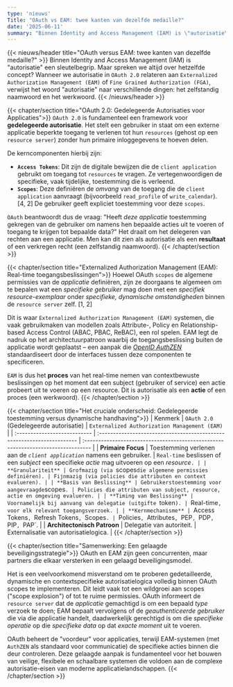 ```yaml
---
type: 'nieuws'
Title: "OAuth vs EAM: twee kanten van dezelfde medaille?"
date: '2025-06-11'
summary: "Binnen Identity and Access Management (IAM) is \"autorisatie\" een sleutelbegrip. Maar spreken we altijd over hetzelfde concept? Wanneer we autorisatie in `OAuth 2.0` relateren aan `Externalized Authorization Management (EAM)` of `Fine Grained Authorization (FGA)`, verwijst het woord \"autorisatie\" naar verschillende dingen: het zelfstandig naamwoord en het werkwoord."
---
```


{{< nieuws/header title="OAuth versus EAM: twee kanten van dezelfde medaille?" >}}
Binnen Identity and Access Management (IAM) is "autorisatie" een sleutelbegrip. Maar spreken we altijd over hetzelfde concept? Wanneer we autorisatie in `OAuth 2.0` relateren aan `Externalized Authorization Management (EAM)` of `Fine Grained Authorization (FGA)`, verwijst het woord "autorisatie" naar verschillende dingen: het zelfstandig naamwoord en het werkwoord. 
{{< /nieuws/header >}}

{{< chapter/section title="OAuth 2.0: Gedelegeerde Autorisaties voor Applicaties">}}
`OAuth 2.0` is fundamenteel een framework voor **gedelegeerde autorisatie**. Het stelt een gebruiker in staat om een externe applicatie beperkte toegang te verlenen tot hun `resources` (gehost op een `resource server`) zonder hun primaire inloggegevens te hoeven delen. 

De kerncomponenten hierbij zijn:

* **`Access Tokens`**: Dit zijn de digitale bewijzen die de `client application` gebruikt om toegang tot `resources` te vragen. Ze vertegenwoordigen de specifieke, vaak tijdelijke, toestemming die is verleend.
* **`Scopes`**: Deze definiëren de *omvang* van de toegang die de `client application` aanvraagt (bijvoorbeeld `read_profile` of `write_calendar`). [4, 2] De gebruiker geeft expliciet toestemming voor deze `scopes`.

`OAuth` beantwoordt dus de vraag: "Heeft *deze applicatie* toestemming gekregen van de gebruiker om namens hen bepaalde acties uit te voeren of toegang te krijgen tot bepaalde data?" Het draait om het delegeren van rechten aan een applicatie. Men kan dit zien als autorisatie als een **resultaat** of een verkregen recht (een zelfstandig naamwoord). 
{{< /chapter/section >}}

{{< chapter/section title="Externalized Authorization Management (EAM): Real-time toegangsbeslissingen">}}
Hoewel OAuth `scopes` de algemene permissies van de *applicatie* definiëren, zijn ze doorgaans te algemeen om te bepalen wat een *specifieke gebruiker* mag doen met een *specifiek resource-exemplaar* onder *specifieke, dynamische omstandigheden* binnen de `resource server` zelf. [1, 2]

Dit is waar `Externalized Authorization Management (EAM)` systemen, die vaak gebruikmaken van modellen zoals Attribute-, Policy en Relationship-based Access Control (ABAC, PBAC, ReBAC), een rol spelen. EAM legt de nadruk op het architectuurpatroon waarbij de toegangsbeslissing buiten de applicatie wordt geplaatst – een aanpak die *[OpenID AuthZEN](/methodiek/standaarden/)* standaardiseert door de interfaces tussen deze componenten te specificeren. 

`EAM` is dus het **proces** van het real-time nemen van contextbewuste beslissingen op het moment dat een subject (gebruiker of service) een actie probeert uit te voeren op een resource. Dit is autorisatie als een **actie** of een proces (een werkwoord).
{{< /chapter/section >}}

{{< chapter/section title="Het cruciale onderscheid: Gedelegeerde toestemming versus dynamische handhaving">}}
| Kenmerk | `OAuth 2.0` (Gedelegeerde autorisatie) | `Externalized Authorization Management (EAM)` |
| :--------------------------- | :---------------------------------------------------------------------- | :-------------------------------------------------------------------------------- |
| **Primaire Focus** | Toestemming verlenen aan de *`client application`* namens een gebruiker. | `Real-time` beslissen of een *subject* een specifieke *actie* mag uitvoeren op een *resource*`. |
| **Granulariteit** | Grofmazig (via `scopes` die algemene permissies definiëren). | Fijnmazig (via policies die attributen en context evalueren). |
| **Basis van Beslissing** | Gebruikerstoestemming voor aangevraagde `scopes`. | Policies die attributen van subject, resource, actie en omgeving evalueren. |
| **Timing van Beslissing** | Voornamelijk bij aanvang van delegatie (uitgifte `token`). | `Real-time`, voor elk relevant toegangsverzoek. |
| **Kernmechanisme** | `Access Tokens`, `Refresh Tokens`, `Scopes`. | `Policies`, `Attributes`, `PEP`, `PDP`, `PIP`, `PAP`. |
| **Architectonisch Patroon** | Delegatie van autoriteit. | Externalisatie van autorisatielogica. |
{{< /chapter/section >}}

{{< chapter/section title="Samenwerking: Een gelaagde beveiligingsstrategie">}}
OAuth en EAM zijn geen concurrenten, maar partners die elkaar versterken in een gelaagd beveiligingsmodel.

Het is een veelvoorkomend misverstand om te proberen gedetailleerde, dynamische en contextspecifieke autorisatielogica volledig binnen OAuth scopes te implementeren. Dit leidt vaak tot een wildgroei aan scopes ("scope explosion") of tot te ruime permissies. OAuth informeert de `resource server` dat de *applicatie* gemachtigd is om een bepaald *type* verzoek te doen; EAM bepaalt vervolgens of de *geauthenticeerde gebruiker* die via die applicatie handelt, daadwerkelijk gerechtigd is om die *specifieke operatie* op die *specifieke data* op dat *exacte moment* uit te voeren.

OAuth beheert de "voordeur" voor applicaties, terwijl EAM-systemen (met `AuthZEN` als standaard voor communicatie) de specifieke acties binnen die deur controleren. Deze gelaagde aanpak is fundamenteel voor het bouwen van veilige, flexibele en schaalbare systemen die voldoen aan de complexe autorisatie-eisen van moderne applicatielandschappen.
{{< /chapter/section >}}